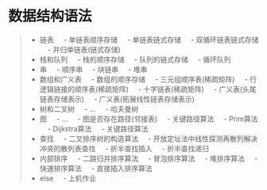 # 数据结构语法

> - 链表
>     - 单链表顺序存储
>     - 单链表链式存储
>     - 双循环链表链式存储
>     - 并归单链表(链式存储)
> - 栈和队列
>     - 栈的顺序存储
>     - 队列的链式存储
>     - 循环队列
> - 串
>     - 顺序串
>     - 块链串
>     - 堆串
> - 数组和广义表
>     - 数组的顺序存储
>     - 三元组顺序表(稀疏矩阵)
>     - 行逻辑链接的顺序表(稀疏矩阵)
>     - 十字链表(稀疏矩阵)
>     - 广义表(头尾链表存储表示)
>     - 广义表(拓展线性链表存储表示)
> - 树和二叉树
>     - ...
>     - 哈夫曼树
> - 图
>     - ...
>     - 图是否存在路径(邻接表)
>     - 关键路径算法
>     - Prim算法
>     - Dijkstra算法
>     - 关键路径算法
> - 查找
>     - 二叉排序树的构造算法
>     - 开放定址法中线性探测再散列解决冲突的散列表查找
>     - 折半查找插入
>     - 折半查找递归
> - 内部排序
>     - 二路归并排序算法
>     - 冒泡排序算法
>     - 堆排序算法
>     - 快速排序算法
>     - 直接插入排序算法
> - else
>     - 上机作业
